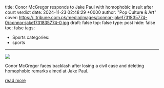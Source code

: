 title: Conor McGregor responds to Jake Paul with homophobic insult after court verdict
date: 2024-11-23 02:48:29 +0000
author: "Pop Culture & Art"
cover: https://i.tribune.com.pk/media/images/connor-jake1731835774-0/connor-jake1731835774-0.jpg
draft: false
top: false
type: post
hide: false
toc: false
tags:
  - Sports
categories:
  - sports
---

![](https://i.tribune.com.pk/media/images/connor-jake1731835774-0/connor-jake1731835774-0.jpg)

Conor McGregor faces backlash after losing a civil case and deleting homophobic remarks aimed at Jake Paul.

[read more](https://tribune.com.pk/story/2511386/conor-mcgregor-responds-to-jake-paul-with-homophobic-insult-after-court-verdict)
